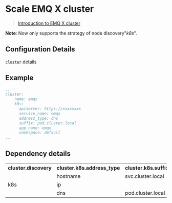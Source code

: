 # Scale EMQ X cluster

> [Introduction to EMQ X cluster](https://docs.emqx.io/en/broker/v4.3/advanced/cluster.html)

**Note**: Now only supports the strategy of node discovery"*k8s*".

## Configuration Details

[`cluster` details](https://docs.emqx.io/en/broker/v4.3/configuration/configuration.html)

## Example

```yaml
...
cluster:
    name: emqx
    k8s:
      apiserver: https://xxxxxxxx
      service_name: emqx
      address_type: dns
      suffix: pod.cluster.local
      app_name: emqx
      namespace: default
...
```

## Dependency details

<table>
    <tr>
        <th>
        cluster.discovery
        </th>
        <th>
        cluster.k8s.address_type
        </th>
        <th>
        cluster.k8s.suffix
        </th>
    </tr>
    <tr>
        <td rowspan="3">k8s</td>
        <td>hostname</td>
        <td>svc.cluster.local</td>
    </tr>
    <tr>
        <td>ip</td>
    </tr>
    <tr>
        <td>dns</td>
        <td>pod.cluster.local</td>
    </tr>
</table>

